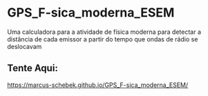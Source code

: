 # GPS_F-sica_moderna_ESEM
Uma calculadora para a atividade de física moderna para detectar a distância de cada emissor a partir do tempo que ondas de rádio se deslocavam 

## Tente Aqui:
https://marcus-schebek.github.io/GPS_F-sica_moderna_ESEM/
